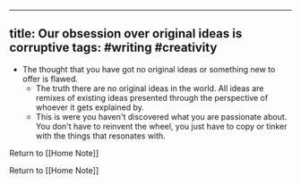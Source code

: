 

---
title: Our obsession over original ideas is corruptive
tags: #writing #creativity
---



- The thought that you have got no original ideas or something new to offer is flawed.
	- The truth there are no original ideas in the world. All ideas are remixes of existing ideas presented through the perspective of whoever it gets explained by.
	- This is were you haven't discovered what you are passionate about. You don't have to reinvent the wheel, you just have to copy or tinker with the things that resonates with.





Return to [[Home Note]]





















Return to [[Home Note]]